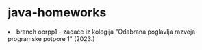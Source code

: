 # java-homeworks
<li> branch oprpp1 - zadaće iz kolegija "Odabrana poglavlja razvoja programske potpore 1" (2023.)

